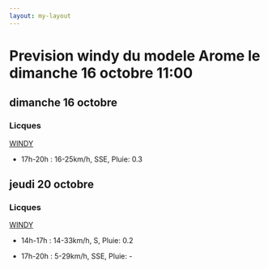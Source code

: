 ```yaml
---
layout: my-layout
---
```



# Prevision windy du modele Arome le dimanche 16 octobre 11:00

## dimanche 16 octobre

### Licques

 [WINDY](https://windy.com/50.786/1.936?50.388,1.934,8)

- 17h-20h : 16-25km/h, SSE, Pluie: 0.3



## jeudi 20 octobre

### Licques

 [WINDY](https://windy.com/50.786/1.936?50.388,1.934,8)

- 14h-17h : 14-33km/h, S, Pluie: 0.2

- 17h-20h : 5-29km/h, SSE, Pluie: -



